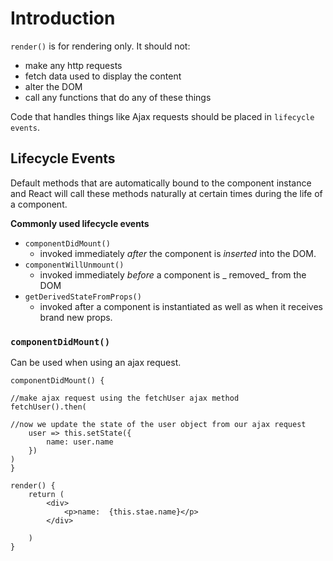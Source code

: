 # Introduction

`render()` is for rendering only.  It should not: 
- make any http requests
- fetch data used to display the content
- alter the DOM
- call any functions that do any of these things

Code that handles things like Ajax requests should be placed in `lifecycle events`.  

## Lifecycle Events
Default methods that are automatically bound to the component instance and React will call these methods naturally at certain times during the life of a component. 

**Commonly used lifecycle events**
- `componentDidMount()`
  * invoked immediately _after_ the component is _inserted_ into the DOM.  
- `componentWillUnmount()`
  * invoked immediately _before_ a component is _ removed_ from the DOM
- `getDerivedStateFromProps()`
  * invoked after a component is instantiated as well as when it receives brand new props.

### `componentDidMount()` 
Can be used when using an ajax request.  

```
componentDidMount() {

//make ajax request using the fetchUser ajax method
fetchUser().then(

//now we update the state of the user object from our ajax request
    user => this.setState({
        name: user.name
    })
)
}

render() {
    return (
        <div>
            <p>name:  {this.stae.name}</p>
        </div>
        
    )
}
``` 



<!--stackedit_data:
eyJoaXN0b3J5IjpbLTE2MDc3NTc2ODIsLTExMTQ2OTg2MDddfQ
==
-->